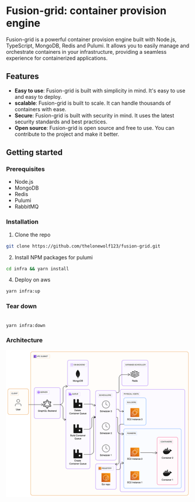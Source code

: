 # Fusion-grid: container provision engine

Fusion-grid is a powerful container provision engine built with Node.js, TypeScript, MongoDB, Redis and Pulumi. It allows you to easily manage and orchestrate containers in your infrastructure, providing a seamless experience for containerized applications.

## Features

-   **Easy to use**: Fusion-grid is built with simplicity in mind. It's easy to use and easy to deploy.
-   **scalable**: Fusion-grid is built to scale. It can handle thousands of containers with ease.
-   **Secure**: Fusion-grid is built with security in mind. It uses the latest security standards and best practices.
-   **Open source**: Fusion-grid is open source and free to use. You can contribute to the project and make it better.

## Getting started

### Prerequisites

-   Node.js
-   MongoDB
-   Redis
-   Pulumi
-   RabbitMQ

### Installation

1. Clone the repo

```sh
git clone https://github.com/thelonewolf123/fusion-grid.git
```

2. Install NPM packages for pulumi

```sh
cd infra && yarn install
```

4. Deploy on aws

```sh
yarn infra:up
```

### Tear down

```sh

yarn infra:down
```

### Architecture

![Architecture](docs/images/architecture.png)
